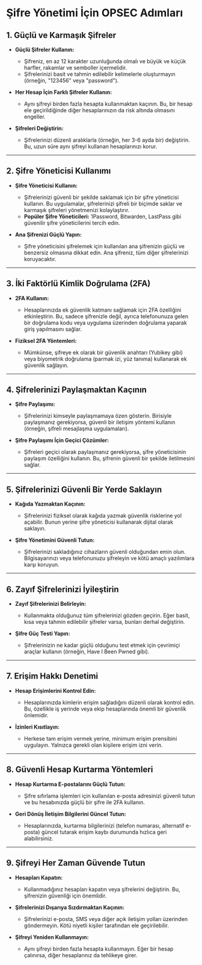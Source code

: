 # **Şifre Yönetimi İçin OPSEC Adımları**

## **1. Güçlü ve Karmaşık Şifreler**
- **Güçlü Şifreler Kullanın:**  
  - Şifreniz, en az 12 karakter uzunluğunda olmalı ve büyük ve küçük harfler, rakamlar ve semboller içermelidir.  
  - Şifrelerinizi basit ve tahmin edilebilir kelimelerle oluşturmayın (örneğin, "123456" veya "password").
  
- **Her Hesap İçin Farklı Şifreler Kullanın:**  
  - Aynı şifreyi birden fazla hesapta kullanmaktan kaçının. Bu, bir hesap ele geçirildiğinde diğer hesaplarınızın da risk altında olmasını engeller.

- **Şifreleri Değiştirin:**  
  - Şifrelerinizi düzenli aralıklarla (örneğin, her 3-6 ayda bir) değiştirin. Bu, uzun süre aynı şifreyi kullanan hesaplarınızı korur.

---

## **2. Şifre Yöneticisi Kullanımı**
- **Şifre Yöneticisi Kullanın:**  
  - Şifrelerinizi güvenli bir şekilde saklamak için bir şifre yöneticisi kullanın. Bu uygulamalar, şifrelerinizi şifreli bir biçimde saklar ve karmaşık şifreleri yönetmenizi kolaylaştırır.
  - **Popüler Şifre Yöneticileri:** 1Password, Bitwarden, LastPass gibi güvenilir şifre yöneticilerini tercih edin.

- **Ana Şifrenizi Güçlü Yapın:**  
  - Şifre yöneticisini şifrelemek için kullanılan ana şifrenizin güçlü ve benzersiz olmasına dikkat edin. Ana şifreniz, tüm diğer şifrelerinizi koruyacaktır.

---

## **3. İki Faktörlü Kimlik Doğrulama (2FA)**
- **2FA Kullanın:**  
  - Hesaplarınızda ek güvenlik katmanı sağlamak için 2FA özelliğini etkinleştirin. Bu, sadece şifrenizle değil, ayrıca telefonunuza gelen bir doğrulama kodu veya uygulama üzerinden doğrulama yaparak giriş yapılmasını sağlar.
  
- **Fiziksel 2FA Yöntemleri:**  
  - Mümkünse, şifreye ek olarak bir güvenlik anahtarı (Yubikey gibi) veya biyometrik doğrulama (parmak izi, yüz tanıma) kullanarak ek güvenlik sağlayın.

---

## **4. Şifrelerinizi Paylaşmaktan Kaçının**
- **Şifre Paylaşımı:**  
  - Şifrelerinizi kimseyle paylaşmamaya özen gösterin. Birisiyle paylaşmanız gerekiyorsa, güvenli bir iletişim yöntemi kullanın (örneğin, şifreli mesajlaşma uygulamaları).
  
- **Şifre Paylaşımı İçin Geçici Çözümler:**  
  - Şifreleri geçici olarak paylaşmanız gerekiyorsa, şifre yöneticisinin paylaşım özelliğini kullanın. Bu, şifrenin güvenli bir şekilde iletilmesini sağlar.

---

## **5. Şifrelerinizi Güvenli Bir Yerde Saklayın**
- **Kağıda Yazmaktan Kaçının:**  
  - Şifrelerinizi fiziksel olarak kağıda yazmak güvenlik risklerine yol açabilir. Bunun yerine şifre yöneticisi kullanarak dijital olarak saklayın.

- **Şifre Yönetimini Güvenli Tutun:**  
  - Şifrelerinizi sakladığınız cihazların güvenli olduğundan emin olun. Bilgisayarınızı veya telefonunuzu şifreleyin ve kötü amaçlı yazılımlara karşı koruyun.

---

## **6. Zayıf Şifrelerinizi İyileştirin**
- **Zayıf Şifrelerinizi Belirleyin:**  
  - Kullanmakta olduğunuz tüm şifrelerinizi gözden geçirin. Eğer basit, kısa veya tahmin edilebilir şifreler varsa, bunları derhal değiştirin.

- **Şifre Güç Testi Yapın:**  
  - Şifrelerinizin ne kadar güçlü olduğunu test etmek için çevrimiçi araçlar kullanın (örneğin, Have I Been Pwned gibi).

---

## **7. Erişim Hakkı Denetimi**
- **Hesap Erişimlerini Kontrol Edin:**  
  - Hesaplarınızda kimlerin erişim sağladığını düzenli olarak kontrol edin. Bu, özellikle iş yerinde veya ekip hesaplarında önemli bir güvenlik önlemidir.

- **İzinleri Kısıtlayın:**  
  - Herkese tam erişim vermek yerine, minimum erişim prensibini uygulayın. Yalnızca gerekli olan kişilere erişim izni verin.

---

## **8. Güvenli Hesap Kurtarma Yöntemleri**
- **Hesap Kurtarma E-postalarını Güçlü Tutun:**  
  - Şifre sıfırlama işlemleri için kullanılan e-posta adresinizi güvenli tutun ve bu hesabınızda güçlü bir şifre ile 2FA kullanın.

- **Geri Dönüş İletişim Bilgilerini Güncel Tutun:**  
  - Hesaplarınızda, kurtarma bilgilerinizi (telefon numarası, alternatif e-posta) güncel tutarak erişim kaybı durumunda hızlıca geri alabilirsiniz.

---

## **9. Şifreyi Her Zaman Güvende Tutun**
- **Hesapları Kapatın:**  
  - Kullanmadığınız hesapları kapatın veya şifrelerini değiştirin. Bu, şifrenizin güvenliği için önemlidir.

- **Şifrelerinizi Dışarıya Sızdırmaktan Kaçının:**  
  - Şifrelerinizi e-posta, SMS veya diğer açık iletişim yolları üzerinden göndermeyin. Kötü niyetli kişiler tarafından ele geçirilebilir.

- **Şifreyi Yeniden Kullanmayın:**  
  - Aynı şifreyi birden fazla hesapta kullanmayın. Eğer bir hesap çalınırsa, diğer hesaplarınız da tehlikeye girer.
